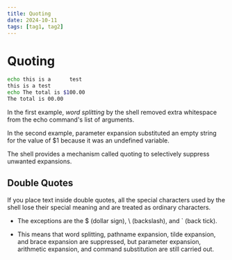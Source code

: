 ```yaml
---
title: Quoting
date: 2024-10-11
tags: [tag1, tag2]
---
```


# Quoting

```bash
echo this is a      test
this is a test
echo The total is $100.00
The total is 00.00
```

In the first example, _word splitting_ by the shell removed extra whitespace
from the echo command's list of arguments.

In the second example, parameter expansion substituted an empty string for the
value of $1 because it was an undefined variable.

The shell provides a mechanism called quoting
to selectively suppress unwanted expansions.

## Double Quotes

If you place text inside double quotes, all the special characters used by the
shell lose their special meaning and are treated as ordinary characters.

- The exceptions are the $ (dollar sign), \ (backslash), and ` (back tick).

- This means that word splitting, pathname expansion, tilde expansion, and
  brace expansion are suppressed, but parameter expansion, arithmetic expansion,
  and command substitution are still carried out.
